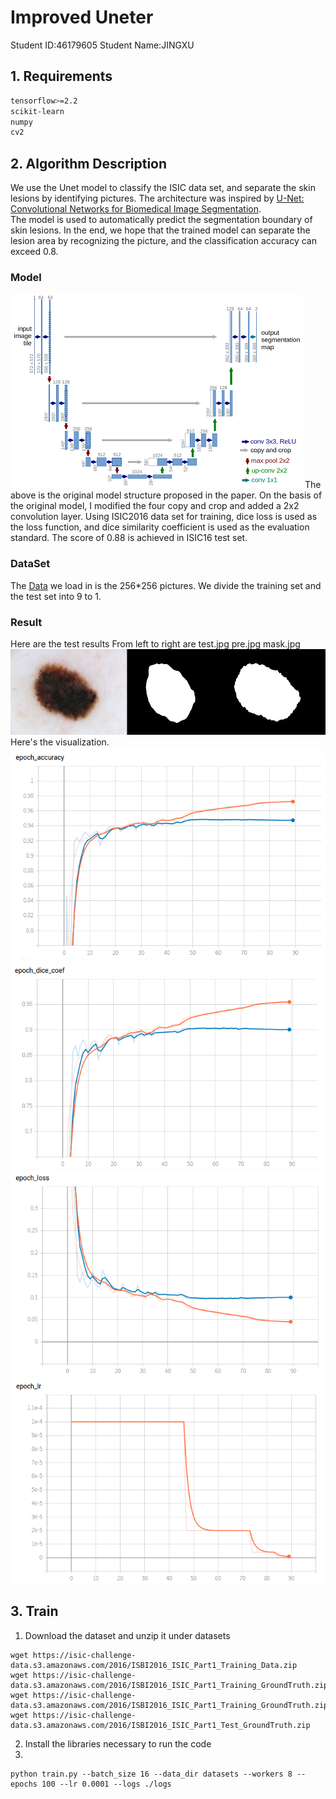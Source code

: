 # Improved Uneter
Student ID:46179605
Student Name:JINGXU

## 1. Requirements   
```bash
tensorflow>=2.2
scikit-learn
numpy
cv2
``` 

## 2. Algorithm Description   
We use the Unet model to classify the ISIC data set, and separate the skin lesions by identifying pictures. The architecture was inspired by [U-Net: Convolutional Networks for Biomedical Image Segmentation](http://lmb.informatik.uni-freiburg.de/people/ronneber/u-net/).  
The model is used to automatically predict the segmentation boundary of skin lesions. In the end, we hope that the trained model can separate the lesion area by recognizing the picture, and the classification accuracy can exceed 0.8.
### Model
 ![Getting Started](u-net-architecture.png)
 The above is the original model structure proposed in the paper. On the basis of the original model, I modified the four copy and crop and added a 2x2 convolution layer. Using ISIC2016 data set for training, dice loss is used as the loss function, and dice similarity coefficient is used as the evaluation standard. The score of 0.88 is achieved in ISIC16 test set.

### DataSet
The [Data](https://challenge2018.isic-archive.com/) we load in is the 256*256 pictures. We divide the training set and the test set into 9 to 1.

### Result
Here are the test results
From left to right are test.jpg pre.jpg mask.jpg
 ![Getting Started](result.png)
Here's the visualization.
![Getting Started](acc.png)
![Getting Started](dice.png)
![Getting Started](loss.png)
![Getting Started](lr.png)
 



## 3. Train
1. Download the dataset and unzip it under datasets
```
wget https://isic-challenge-data.s3.amazonaws.com/2016/ISBI2016_ISIC_Part1_Training_Data.zip
wget https://isic-challenge-data.s3.amazonaws.com/2016/ISBI2016_ISIC_Part1_Training_GroundTruth.zip
wget https://isic-challenge-data.s3.amazonaws.com/2016/ISBI2016_ISIC_Part1_Training_GroundTruth.zip
wget https://isic-challenge-data.s3.amazonaws.com/2016/ISBI2016_ISIC_Part1_Test_GroundTruth.zip
```
2. Install the libraries necessary to run the code
3. 
```
python train.py --batch_size 16 --data_dir datasets --workers 8 --epochs 100 --lr 0.0001 --logs ./logs 
```
